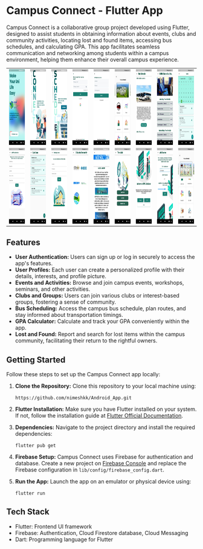 # Campus Connect - Flutter App

Campus Connect is a collaborative group project developed using Flutter, designed to assist students in obtaining information about events, clubs and community activities, locating lost and found items, accessing bus schedules, and calculating GPA. This app facilitates seamless communication and networking among students within a campus environment, helping them enhance their overall campus experience.
<table>
  <tr>
    <td><img src="https://github.com/nimeshkk/Android_App/blob/main/ssimg/ss1.jpg" width="110" height="200"/></td>
    <td><img src="https://github.com/nimeshkk/Android_App/blob/main/ssimg/ss2.jpg" width="110" height="200"/></td>
    <td><img src="https://github.com/nimeshkk/Android_App/blob/main/ssimg/ss3.jpg" width="110" height="200"/></td>
    <td><img src="https://github.com/nimeshkk/Android_App/blob/main/ssimg/ss4.jpg" width="110" height="200"/></td>
    <td><img src="https://github.com/nimeshkk/Android_App/blob/main/ssimg/ss5.jpg" width="110" height="200"/></td>
    <td><img src="https://github.com/nimeshkk/Android_App/blob/main/ssimg/ss6.jpg" width="110" height="200"/></td>
    <td><img src="https://github.com/nimeshkk/Android_App/blob/main/ssimg/ss7.jpg" width="110" height="200"/></td>
    <td><img src="https://github.com/nimeshkk/Android_App/blob/main/ssimg/ss8.jpg" width="110" height="200"/></td>
    <td><img src="https://github.com/nimeshkk/Android_App/blob/main/ssimg/ss9.jpg" width="110" height="200"/></td>
   
  </tr>
  <tr>
    <td><img src="https://github.com/nimeshkk/Android_App/blob/main/ssimg/ss10.jpg" width="110" height="200"/></td>
    <td><img src="https://github.com/nimeshkk/Android_App/blob/main/ssimg/ss11.jpg" width="110" height="200"/></td>
    <td><img src="https://github.com/nimeshkk/Android_App/blob/main/ssimg/ss12.jpg" width="110" height="200"/></td>
    <td><img src="https://github.com/nimeshkk/Android_App/blob/main/ssimg/ss13.jpg" width="110" height="200"/></td>
    <td><img src="https://github.com/nimeshkk/Android_App/blob/main/ssimg/ss14.jpg" width="110" height="200"/></td>
    <td><img src="https://github.com/nimeshkk/Android_App/blob/main/ssimg/ss15.jpg" width="110" height="200"/></td>
    <td><img src="https://github.com/nimeshkk/Android_App/blob/main/ssimg/ss16.jpg" width="110" height="200"/></td>
    <td><img src="https://github.com/nimeshkk/Android_App/blob/main/ssimg/ss17.jpg" width="110" height="200"/></td>
    <td><img src="https://github.com/nimeshkk/Android_App/blob/main/ssimg/ss18.jpg" width="110" height="200"/></td>
    
  </tr>
</table>

## Features

- **User Authentication:** Users can sign up or log in securely to access the app's features.
- **User Profiles:** Each user can create a personalized profile with their details, interests, and profile picture.
- **Events and Activities:** Browse and join campus events, workshops, seminars, and other activities.
- **Clubs and Groups:** Users can join various clubs or interest-based groups, fostering a sense of community.
- **Bus Scheduling:** Access the campus bus schedule, plan routes, and stay informed about transportation timings.
- **GPA Calculator:** Calculate and track your GPA conveniently within the app.
- **Lost and Found:** Report and search for lost items within the campus community, facilitating their return to the rightful owners.

## Getting Started

Follow these steps to set up the Campus Connect app locally:

1. **Clone the Repository:** Clone this repository to your local machine using:
   ```
   https://github.com/nimeshkk/Android_App.git
   ```

2. **Flutter Installation:** Make sure you have Flutter installed on your system. If not, follow the installation guide at [Flutter Official Documentation](https://flutter.dev/docs/get-started/install).

3. **Dependencies:** Navigate to the project directory and install the required dependencies:
   ```
   flutter pub get
   ```

4. **Firebase Setup:** Campus Connect uses Firebase for authentication and database. Create a new project on [Firebase Console](https://console.firebase.google.com/) and replace the Firebase configuration in `lib/config/firebase_config.dart`.

5. **Run the App:** Launch the app on an emulator or physical device using:
   ```
   flutter run
   ```


## Tech Stack

- Flutter: Frontend UI framework
- Firebase: Authentication, Cloud Firestore database, Cloud Messaging
- Dart: Programming language for Flutter

